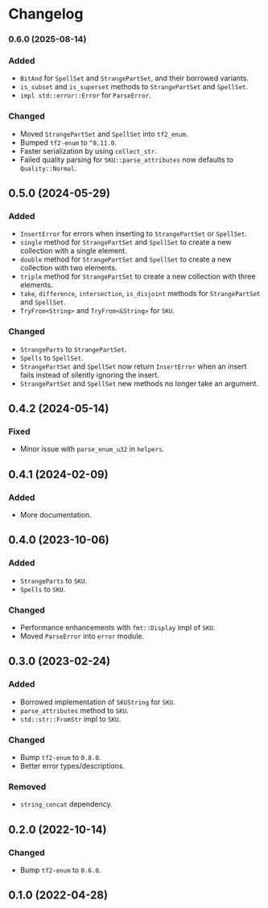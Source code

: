 # Changelog

### 0.6.0 (2025-08-14)

### Added
- `BitAnd` for `SpellSet` and `StrangePartSet`, and their borrowed variants.
- `is_subset` and `is_superset` methods to `StrangePartSet` and `SpellSet`.
- `impl std::error::Error` for `ParseError`.

### Changed
- Moved `StrangePartSet` and `SpellSet` into `tf2_enum`.
- Bumped `tf2-enum` to `^0.11.0`.
- Faster serialization by using `collect_str`.
- Failed quality parsing for `SKU::parse_attributes` now defaults to `Quality::Normal`.

## 0.5.0 (2024-05-29)

### Added
- `InsertError` for errors when inserting to `StrangePartSet` or `SpellSet`.
- `single` method for `StrangePartSet` and `SpellSet` to create a new collection with a single element.
- `double` method for `StrangePartSet` and `SpellSet` to create a new collection with two elements.
- `triple` method for `StrangePartSet` to create a new collection with three elements.
- `take`, `difference`, `intersection`, `is_disjoint` methods for `StrangePartSet` and `SpellSet`.
- `TryFrom<String>` and `TryFrom<&String>` for `SKU`.

### Changed
- `StrangeParts` to `StrangePartSet`.
- `Spells` to `SpellSet`.
- `StrangePartSet` and `SpellSet` now return `InsertError` when an insert fails instead of silently ignoring the insert.
- `StrangePartSet` and `SpellSet` new methods no longer take an argument.

## 0.4.2 (2024-05-14)

### Fixed
- Minor issue with `parse_enum_u32` in `helpers`.

## 0.4.1 (2024-02-09)

### Added
- More documentation.

## 0.4.0 (2023-10-06)

### Added
- `StrangeParts` to `SKU`.
- `Spells` to `SKU`.

### Changed
- Performance enhancements with `fmt::Display` impl of `SKU`.
- Moved `ParseError` into `error` module.

## 0.3.0 (2023-02-24)

### Added
- Borrowed implementation of `SKUString` for `SKU`.
- `parse_attributes` method to `SKU`.
- `std::str::FromStr` impl to `SKU`.

### Changed
- Bump `tf2-enum` to `0.8.0`.
- Better error types/descriptions.

### Removed
- `string_concat` dependency.

## 0.2.0 (2022-10-14)

### Changed
- Bump `tf2-enum` to `0.6.0`.

## 0.1.0 (2022-04-28)